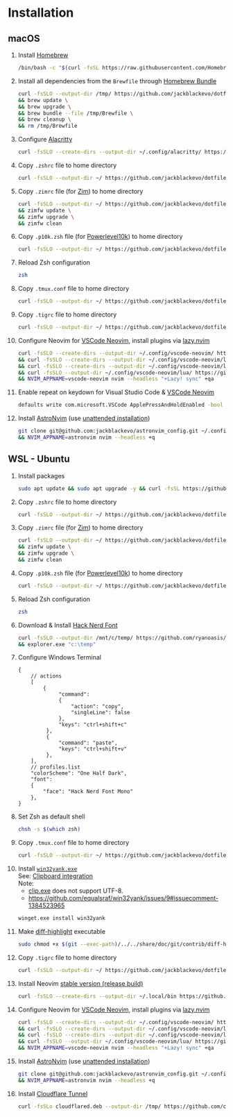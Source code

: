 # Installation

## macOS

1. Install [Homebrew](https://brew.sh/)
   ```bash
   /bin/bash -c "$(curl -fsSL https://raw.githubusercontent.com/Homebrew/install/HEAD/install.sh)"
   ```
2. Install all dependencies from the `Brewfile` through [Homebrew Bundle](https://docs.brew.sh/Manpage#bundle-subcommand)
   ```bash
   curl -fsSLO --output-dir /tmp/ https://github.com/jackblackevo/dotfiles/raw/main/macOS/Brewfile \
   && brew update \
   && brew upgrade \
   && brew bundle --file /tmp/Brewfile \
   && brew cleanup \
   && rm /tmp/Brewfile
   ```
3. Configure [Alacritty](https://alacritty.org/)
   ```bash
   curl -fsSLO --create-dirs --output-dir ~/.config/alacritty/ https://github.com/jackblackevo/dotfiles/raw/main/macOS/.config/alacritty/alacritty.toml
   ```
4. Copy `.zshrc` file to home directory
   ```bash
   curl -fsSLO --output-dir ~/ https://github.com/jackblackevo/dotfiles/raw/main/macOS/.zshrc
   ```
5. Copy `.zimrc` file (for [Zim](https://zimfw.sh/)) to home directory
   ```bash
   curl -fsSLO --output-dir ~/ https://github.com/jackblackevo/dotfiles/raw/main/.zimrc \
   && zimfw update \
   && zimfw upgrade \
   && zimfw clean
   ```
6. Copy `.p10k.zsh` file (for [Powerlevel10k](https://github.com/romkatv/powerlevel10k)) to home directory
   ```bash
   curl -fsSLO --output-dir ~/ https://github.com/jackblackevo/dotfiles/raw/main/.p10k.zsh
   ```
7. Reload Zsh configuration
   ```bash
   zsh
   ```
8. Copy `.tmux.conf` file to home directory
   ```bash
   curl -fsSLO --output-dir ~/ https://github.com/jackblackevo/dotfiles/raw/main/.tmux.conf
   ```
9. Copy `.tigrc` file to home directory
   ```bash
   curl -fsSLO --output-dir ~/ https://github.com/jackblackevo/dotfiles/raw/main/macOS/.tigrc
   ```
10. Configure Neovim for [VSCode Neovim](https://github.com/vscode-neovim/vscode-neovim), install plugins via [lazy.nvim](https://github.com/folke/lazy.nvim#-usage)
    ```bash
    curl -fsSLO --create-dirs --output-dir ~/.config/vscode-neovim/ https://github.com/jackblackevo/dotfiles/raw/main/.config/vscode-neovim/init.lua \
    && curl -fsSLO --create-dirs --output-dir ~/.config/vscode-neovim/lua/ https://github.com/jackblackevo/dotfiles/raw/main/.config/vscode-neovim/lua/plugins.lua \
    && curl -fsSLO --create-dirs --output-dir ~/.config/vscode-neovim/lua/ https://github.com/jackblackevo/dotfiles/raw/main/.config/vscode-neovim/lua/settings.lua \
    && curl -fsSLO --output-dir ~/.config/vscode-neovim/lua/ https://github.com/jackblackevo/dotfiles/raw/main/.config/vscode-neovim/lua/mappings.lua \
    && NVIM_APPNAME=vscode-neovim nvim --headless "+Lazy! sync" +qa
    ```
11. Enable repeat on keydown for Visual Studio Code & [VSCode Neovim](https://github.com/vscode-neovim/vscode-neovim#-installation)
    ```bash
    defaults write com.microsoft.VSCode ApplePressAndHoldEnabled -bool false
    ```
12. Install [AstroNvim](https://astronvim.com/) (use [unattended installation](https://docs.astronvim.com/reference/alt_install/#unattended-installation))
    ```bash
    git clone git@github.com:jackblackevo/astronvim_config.git ~/.config/astronvim \
    && NVIM_APPNAME=astronvim nvim --headless +q
    ```

## WSL - Ubuntu

1. Install packages
   ```bash
   sudo apt update && sudo apt upgrade -y && curl -fsSL https://github.com/jackblackevo/dotfiles/raw/main/Ubuntu/pkgs | xargs sudo apt install -y && sudo apt clean
   ```
2. Copy `.zshrc` file to home directory
   ```bash
   curl -fsSLO --output-dir ~/ https://github.com/jackblackevo/dotfiles/raw/main/Ubuntu/.zshrc
   ```
3. Copy `.zimrc` file (for [Zim](https://zimfw.sh/)) to home directory
   ```bash
   curl -fsSLO --output-dir ~/ https://github.com/jackblackevo/dotfiles/raw/main/.zimrc \
   && zimfw update \
   && zimfw upgrade \
   && zimfw clean
   ```
4. Copy `.p10k.zsh` file (for [Powerlevel10k](https://github.com/romkatv/powerlevel10k)) to home directory
   ```bash
   curl -fsSLO --output-dir ~/ https://github.com/jackblackevo/dotfiles/raw/main/.p10k.zsh
   ```
5. Reload Zsh configuration
   ```bash
   zsh
   ```
6. Download & Install [Hack Nerd Font](https://www.nerdfonts.com/font-downloads)
   ```bash
   curl -fsSLO --output-dir /mnt/c/temp/ https://github.com/ryanoasis/nerd-fonts/raw/master/patched-fonts/Hack/Regular/HackNerdFontMono-Regular.ttf \
   && explorer.exe "c:\temp"
   ```
7. Configure Windows Terminal
   ```jsonc
   {
       // actions
       [
           {
                "command":
                {
                    "action": "copy",
                    "singleLine": false
                },
                "keys": "ctrl+shift+c"
            },
            {
                "command": "paste",
                "keys": "ctrl+shift+v"
            },
       ],
       // profiles.list
       "colorScheme": "One Half Dark",
       "font":
       {
           "face": "Hack Nerd Font Mono"
       },
   }
   ```
8. Set Zsh as default shell
   ```bash
   chsh -s $(which zsh)
   ```
9. Copy `.tmux.conf` file to home directory
   ```bash
   curl -fsSLO --output-dir ~/ https://github.com/jackblackevo/dotfiles/raw/main/.tmux.conf
   ```
10. Install [`win32yank.exe`](https://github.com/equalsraf/win32yank)  
    See: [Clipboard integration](https://neovim.io/doc/user/provider.html#provider-clipboard)  
    Note:
    - [clip.exe](https://learn.microsoft.com/en-us/windows-server/administration/windows-commands/clip) does not support UTF-8.
    - https://github.com/equalsraf/win32yank/issues/9#issuecomment-1384523965
    ```bash
    winget.exe install win32yank
    ```
11. Make [diff-highlight](https://github.com/git/git/tree/master/contrib/diff-highlight) executable
    ```bash
    sudo chmod +x $(git --exec-path)/../../share/doc/git/contrib/diff-highlight/diff-highlight
    ```
12. Copy `.tigrc` file to home directory
    ```bash
    curl -fsSLO --output-dir ~/ https://github.com/jackblackevo/dotfiles/raw/main/Ubuntu/.tigrc
    ```
13. Install Neovim [stable version (release build)](https://github.com/neovim/neovim/releases/tag/stable)
    ```bash
    curl -fsSLO --create-dirs --output-dir ~/.local/bin https://github.com/neovim/neovim/releases/download/stable/nvim.appimage && chmod u+x ~/.local/bin/nvim.appimage && ln -sf ~/.local/bin/nvim.appimage ~/.local/bin/nvim
    ```
14. Configure Neovim for [VSCode Neovim](https://github.com/vscode-neovim/vscode-neovim), install plugins via [lazy.nvim](https://github.com/folke/lazy.nvim#-usage)
    ```bash
    curl -fsSLO --create-dirs --output-dir ~/.config/vscode-neovim/ https://github.com/jackblackevo/dotfiles/raw/main/.config/vscode-neovim/init.lua \
    && curl -fsSLO --create-dirs --output-dir ~/.config/vscode-neovim/lua/ https://github.com/jackblackevo/dotfiles/raw/main/.config/vscode-neovim/lua/plugins.lua \
    && curl -fsSLO --create-dirs --output-dir ~/.config/vscode-neovim/lua/ https://github.com/jackblackevo/dotfiles/raw/main/.config/vscode-neovim/lua/settings.lua \
    && curl -fsSLO --output-dir ~/.config/vscode-neovim/lua/ https://github.com/jackblackevo/dotfiles/raw/main/.config/vscode-neovim/lua/mappings.lua \
    && NVIM_APPNAME=vscode-neovim nvim --headless "+Lazy! sync" +qa
    ```
15. Install [AstroNvim](https://astronvim.com/) (use [unattended installation](https://docs.astronvim.com/reference/alt_install/#unattended-installation))
    ```bash
    git clone git@github.com:jackblackevo/astronvim_config.git ~/.config/astronvim \
    && NVIM_APPNAME=astronvim nvim --headless +q
    ```
16. Install [Cloudflare Tunnel](https://developers.cloudflare.com/cloudflare-one/connections/connect-apps/)
    ```bash
    curl -fsSLo cloudflared.deb --output-dir /tmp/ https://github.com/cloudflare/cloudflared/releases/latest/download/cloudflared-linux-amd64.deb && sudo dpkg -i /tmp/cloudflared.deb ; rm /tmp/cloudflared.deb
    ```
